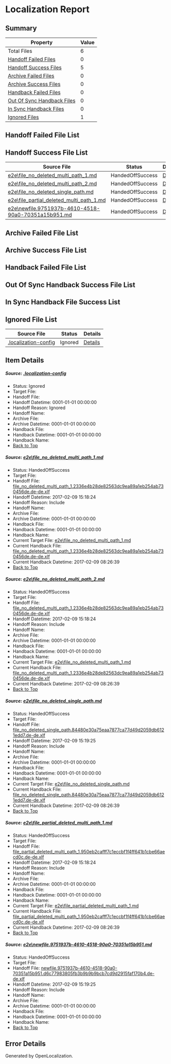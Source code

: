 # <a name='report-top'></a> Localization Report

## Summary
 Property | Value 
 -------- | ----- 
 Total Files | 6
[ Handoff Failed Files ](#handoff-failed-list)| 0
[ Handoff Success Files ](#handoff-success-list)| 5
[ Archive Failed Files ](#archive-failed-list)| 0
[ Archive Success Files ](#archive-success-list)| 0
[ Handback Failed Files ](#handback-failed-list)| 0
[ Out Of Sync Handback Files ](#outofsync-handback-success-list)| 0
[ In Sync Handback Files ](#insync-handback-success-list)| 0
[ Ignored Files ](#ignored-list)| 1

## <a name='handoff-failed-list'></a> Handoff Failed File List

## <a name='handoff-success-list'></a> Handoff Success File List
 Source File | Status | Details 
 ----------- | ------ | ------- 
 [e2e\file_no_deleted_multi_path_1.md](https://github.com/OpenLocalizationTestOrg/ol-test0/blob/b49d1fba26bb0ec4941490e6cfc64839612e009e/e2e/file_no_deleted_multi_path_1.md) | HandedOffSuccess | [Details](#b7c68dc5d55af316bbe1cd92b902345e46babe571)
 [e2e\file_no_deleted_multi_path_2.md](https://github.com/OpenLocalizationTestOrg/ol-test0/blob/280c6a70d2ff90320fcc0ef0c3e0ea933b12b84e/e2e/file_no_deleted_multi_path_2.md) | HandedOffSuccess | [Details](#b7c68dc5d55af316bbe1cd92b902345e46babe572)
 [e2e\file_no_deleted_single_path.md](https://github.com/OpenLocalizationTestOrg/ol-test0/blob/280c6a70d2ff90320fcc0ef0c3e0ea933b12b84e/e2e/file_no_deleted_single_path.md) | HandedOffSuccess | [Details](#3727631129a18248261cac8e796412027d552b933)
 [e2e\file_partial_deleted_multi_path_1.md](https://github.com/OpenLocalizationTestOrg/ol-test0/blob/b49d1fba26bb0ec4941490e6cfc64839612e009e/e2e/file_partial_deleted_multi_path_1.md) | HandedOffSuccess | [Details](#ffd59813a08fba9ef978f4fd72f8c5df93507c2e4)
 [e2e\newfile.9751937b-4610-4518-90a0-70351a15b951.md](https://github.com/OpenLocalizationTestOrg/ol-test0/blob/280c6a70d2ff90320fcc0ef0c3e0ea933b12b84e/e2e/newfile.9751937b-4610-4518-90a0-70351a15b951.md) | HandedOffSuccess | [Details](#8fd8e24ff351409a7f7bdeb8264f9e20b78d2bfe5)

## <a name='archive-failed-list'></a> Archive Failed File List

## <a name='archive-success-list'></a> Archive Success File List

## <a name='handback-failed-list'></a> Handback Failed File List

## <a name='outofsync-handback-success-list'></a> Out Of Sync Handback Success File List

## <a name='insync-handback-success-list'></a> In Sync Handback File Success List

## <a name='ignored-list'></a> Ignored File List
 Source File | Status | Details 
 ----------- | ------ | ------- 
 [.localization-config](https://github.com/OpenLocalizationTestOrg/ol-test0/blob/280c6a70d2ff90320fcc0ef0c3e0ea933b12b84e/.localization-config) | Ignored | [Details](#cb0632cf59c1387fc1742bfb9fa3c47f87e2e5c90)

## Item Details
##### <a name='cb0632cf59c1387fc1742bfb9fa3c47f87e2e5c90'></a> Source: [.localization-config](https://github.com/OpenLocalizationTestOrg/ol-test0/blob/280c6a70d2ff90320fcc0ef0c3e0ea933b12b84e/.localization-config)
* Status: Ignored
* Target File: 
* Handoff File: 
* Handoff Datetime: 0001-01-01 00:00:00
* Handoff Reason: Ignored
* Handoff Name: 
* Archive File: 
* Archive Datetime: 0001-01-01 00:00:00
* Handback File: 
* Handback Datetime: 0001-01-01 00:00:00
* Handback Name: 
* [Back to Top](#report-top)

##### <a name='b7c68dc5d55af316bbe1cd92b902345e46babe571'></a> Source: [e2e\file_no_deleted_multi_path_1.md](https://github.com/OpenLocalizationTestOrg/ol-test0/blob/b49d1fba26bb0ec4941490e6cfc64839612e009e/e2e/file_no_deleted_multi_path_1.md)
* Status: HandedOffSuccess
* Target File: 
* Handoff File: [file_no_deleted_multi_path_1.2336e4b28de82563dc9ea89a1eb254ab730456de.de-de.xlf](https://github.com/OpenLocalizationTestOrg/ol-test0-handoff/blob/ee89d1e7cc8001d18d2dffa257721112bf055304/ol-handoff/OpenLocalizationTestOrg/ol-test0-dede/shujia/mt/file_no_deleted_multi_path_1.2336e4b28de82563dc9ea89a1eb254ab730456de.de-de.xlf)
* Handoff Datetime: 2017-02-09 15:18:24
* Handoff Reason: Include
* Handoff Name: 
* Archive File: 
* Archive Datetime: 0001-01-01 00:00:00
* Handback File: 
* Handback Datetime: 0001-01-01 00:00:00
* Handback Name: 
* Current Target File: [e2e\file_no_deleted_multi_path_1.md](https://github.com/OpenLocalizationTestOrg/ol-test0-dede/blob/65f047e0873de6d203d136651f6bfbca9bf5b0f2/e2e/file_no_deleted_multi_path_1.md)
* Current Handback File: [file_no_deleted_multi_path_1.2336e4b28de82563dc9ea89a1eb254ab730456de.de-de.xlf](https://github.com/OpenLocalizationTestOrg/ol-test0-handback/blob/e805cc249eabab26cdebdb73b17ca97ab50e9004/ol-handback/OpenLocalizationTestOrg/ol-test0-dede/shujia/mt/file_no_deleted_multi_path_1.2336e4b28de82563dc9ea89a1eb254ab730456de.de-de.xlf)
* Current Handback Datetime: 2017-02-09 08:26:39
* [Back to Top](#report-top)

##### <a name='b7c68dc5d55af316bbe1cd92b902345e46babe572'></a> Source: [e2e\file_no_deleted_multi_path_2.md](https://github.com/OpenLocalizationTestOrg/ol-test0/blob/280c6a70d2ff90320fcc0ef0c3e0ea933b12b84e/e2e/file_no_deleted_multi_path_2.md)
* Status: HandedOffSuccess
* Target File: 
* Handoff File: [file_no_deleted_multi_path_1.2336e4b28de82563dc9ea89a1eb254ab730456de.de-de.xlf](https://github.com/OpenLocalizationTestOrg/ol-test0-handoff/blob/ee89d1e7cc8001d18d2dffa257721112bf055304/ol-handoff/OpenLocalizationTestOrg/ol-test0-dede/shujia/mt/file_no_deleted_multi_path_1.2336e4b28de82563dc9ea89a1eb254ab730456de.de-de.xlf)
* Handoff Datetime: 2017-02-09 15:18:24
* Handoff Reason: Include
* Handoff Name: 
* Archive File: 
* Archive Datetime: 0001-01-01 00:00:00
* Handback File: 
* Handback Datetime: 0001-01-01 00:00:00
* Handback Name: 
* Current Target File: [e2e\file_no_deleted_multi_path_1.md](https://github.com/OpenLocalizationTestOrg/ol-test0-dede/blob/65f047e0873de6d203d136651f6bfbca9bf5b0f2/e2e/file_no_deleted_multi_path_1.md)
* Current Handback File: [file_no_deleted_multi_path_1.2336e4b28de82563dc9ea89a1eb254ab730456de.de-de.xlf](https://github.com/OpenLocalizationTestOrg/ol-test0-handback/blob/e805cc249eabab26cdebdb73b17ca97ab50e9004/ol-handback/OpenLocalizationTestOrg/ol-test0-dede/shujia/mt/file_no_deleted_multi_path_1.2336e4b28de82563dc9ea89a1eb254ab730456de.de-de.xlf)
* Current Handback Datetime: 2017-02-09 08:26:39
* [Back to Top](#report-top)

##### <a name='3727631129a18248261cac8e796412027d552b933'></a> Source: [e2e\file_no_deleted_single_path.md](https://github.com/OpenLocalizationTestOrg/ol-test0/blob/280c6a70d2ff90320fcc0ef0c3e0ea933b12b84e/e2e/file_no_deleted_single_path.md)
* Status: HandedOffSuccess
* Target File: 
* Handoff File: [file_no_deleted_single_path.84480e30a75eaa7877ca77d49d2059db6121edd7.de-de.xlf](https://github.com/OpenLocalizationTestOrg/ol-test0-handoff/blob/9628e135104dd3f7dec21201764f3a95342112ef/ol-handoff/OpenLocalizationTestOrg/ol-test0-dede/shujia/mt/file_no_deleted_single_path.84480e30a75eaa7877ca77d49d2059db6121edd7.de-de.xlf)
* Handoff Datetime: 2017-02-09 15:19:25
* Handoff Reason: Include
* Handoff Name: 
* Archive File: 
* Archive Datetime: 0001-01-01 00:00:00
* Handback File: 
* Handback Datetime: 0001-01-01 00:00:00
* Handback Name: 
* Current Target File: [e2e\file_no_deleted_single_path.md](https://github.com/OpenLocalizationTestOrg/ol-test0-dede/blob/65f047e0873de6d203d136651f6bfbca9bf5b0f2/e2e/file_no_deleted_single_path.md)
* Current Handback File: [file_no_deleted_single_path.84480e30a75eaa7877ca77d49d2059db6121edd7.de-de.xlf](https://github.com/OpenLocalizationTestOrg/ol-test0-handback/blob/e805cc249eabab26cdebdb73b17ca97ab50e9004/ol-handback/OpenLocalizationTestOrg/ol-test0-dede/shujia/mt/file_no_deleted_single_path.84480e30a75eaa7877ca77d49d2059db6121edd7.de-de.xlf)
* Current Handback Datetime: 2017-02-09 08:26:39
* [Back to Top](#report-top)

##### <a name='ffd59813a08fba9ef978f4fd72f8c5df93507c2e4'></a> Source: [e2e\file_partial_deleted_multi_path_1.md](https://github.com/OpenLocalizationTestOrg/ol-test0/blob/b49d1fba26bb0ec4941490e6cfc64839612e009e/e2e/file_partial_deleted_multi_path_1.md)
* Status: HandedOffSuccess
* Target File: 
* Handoff File: [file_partial_deleted_multi_path_1.950eb2cafff7c1eccbf1f4ff641b1cbe66aecd0c.de-de.xlf](https://github.com/OpenLocalizationTestOrg/ol-test0-handoff/blob/ee89d1e7cc8001d18d2dffa257721112bf055304/ol-handoff/OpenLocalizationTestOrg/ol-test0-dede/shujia/mt/file_partial_deleted_multi_path_1.950eb2cafff7c1eccbf1f4ff641b1cbe66aecd0c.de-de.xlf)
* Handoff Datetime: 2017-02-09 15:18:24
* Handoff Reason: Include
* Handoff Name: 
* Archive File: 
* Archive Datetime: 0001-01-01 00:00:00
* Handback File: 
* Handback Datetime: 0001-01-01 00:00:00
* Handback Name: 
* Current Target File: [e2e\file_partial_deleted_multi_path_1.md](https://github.com/OpenLocalizationTestOrg/ol-test0-dede/blob/65f047e0873de6d203d136651f6bfbca9bf5b0f2/e2e/file_partial_deleted_multi_path_1.md)
* Current Handback File: [file_partial_deleted_multi_path_1.950eb2cafff7c1eccbf1f4ff641b1cbe66aecd0c.de-de.xlf](https://github.com/OpenLocalizationTestOrg/ol-test0-handback/blob/e805cc249eabab26cdebdb73b17ca97ab50e9004/ol-handback/OpenLocalizationTestOrg/ol-test0-dede/shujia/mt/file_partial_deleted_multi_path_1.950eb2cafff7c1eccbf1f4ff641b1cbe66aecd0c.de-de.xlf)
* Current Handback Datetime: 2017-02-09 08:26:39
* [Back to Top](#report-top)

##### <a name='8fd8e24ff351409a7f7bdeb8264f9e20b78d2bfe5'></a> Source: [e2e\newfile.9751937b-4610-4518-90a0-70351a15b951.md](https://github.com/OpenLocalizationTestOrg/ol-test0/blob/280c6a70d2ff90320fcc0ef0c3e0ea933b12b84e/e2e/newfile.9751937b-4610-4518-90a0-70351a15b951.md)
* Status: HandedOffSuccess
* Target File: 
* Handoff File: [newfile.9751937b-4610-4518-90a0-70351a15b951.d6c77983805fb3b9b9b9bcb7cd9d2915faf170b4.de-de.xlf](https://github.com/OpenLocalizationTestOrg/ol-test0-handoff/blob/9628e135104dd3f7dec21201764f3a95342112ef/ol-handoff/OpenLocalizationTestOrg/ol-test0-dede/shujia/mt/newfile.9751937b-4610-4518-90a0-70351a15b951.d6c77983805fb3b9b9b9bcb7cd9d2915faf170b4.de-de.xlf)
* Handoff Datetime: 2017-02-09 15:19:25
* Handoff Reason: Include
* Handoff Name: 
* Archive File: 
* Archive Datetime: 0001-01-01 00:00:00
* Handback File: 
* Handback Datetime: 0001-01-01 00:00:00
* Handback Name: 
* [Back to Top](#report-top)


## Error Details

Generated by OpenLocalization.
